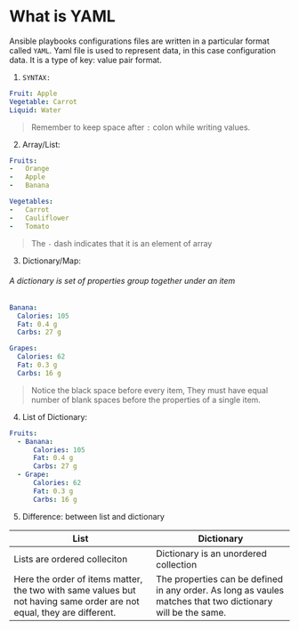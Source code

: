 # What is YAML
Ansible playbooks configurations files are written in a particular format called ``YAML``.
Yaml file is used to represent data, in this case configuration data. 
It is a type of key: value pair format.

1. `SYNTAX:`
```YAML
Fruit: Apple
Vegetable: Carrot
Liquid: Water
```
>Remember to keep space after `:` colon while writing values.

2. Array/List:
```YAML
Fruits:
-	Orange
-	Apple
-	Banana

Vegetables:
-	Carrot
-	Cauliflower
-	Tomato
```
> The `-` dash indicates that it is an element of array

3. Dictionary/Map:

###### A dictionary is set of properties group together under an item
```YAML
Banana:
  Calories: 105
  Fat: 0.4 g
  Carbs: 27 g

Grapes:
  Calories: 62
  Fat: 0.3 g
  Carbs: 16 g
```
> Notice the black space before every item, They must have equal number of blank spaces before the properties of a single item. 

4. List of Dictionary:
```YAML
Fruits:
  - Banana:
      Calories: 105
      Fat: 0.4 g
      Carbs: 27 g
  - Grape: 
      Calories: 62
      Fat: 0.3 g
      Carbs: 16 g 
```

5. Difference: between list and dictionary

| List | Dictionary |
| ---- | ---------- |
| Lists are ordered colleciton     | Dictionary is an unordered collection |
| Here the order of items matter, the two with same values but not having same order are not equal, they are different.							   | The properties can be defined in any order. As long as vaules matches that two dictionary will be the same. |





